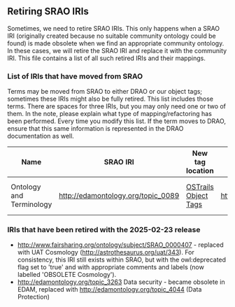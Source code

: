 ## Retiring SRAO IRIs
Sometimes, we need to retire SRAO IRIs. This only happens when a SRAO IRI (originally created because no suitable community ontology could be found) is made obsolete when we find an appropriate community ontology. In these cases, we will retire the SRAO IRI and replace it with the community IRI. This file contains a list of all such retired IRIs and their mappings.

### List of IRIs that have moved from SRAO
Terms may be moved from SRAO to either DRAO or our object tags; sometimes these IRIs might also be fully retired. This list includes those terms. There are spaces for three IRIs, but you may only need one or two of them. In the note, please explain what type of mapping/refactoring has been performed. Every time you modify this list. If the term moves to DRAO, ensure that this same information is represented in the DRAO documentation as well.

Name | SRAO IRI | New tag location | New IRI (if applicable) | Release | Note
----|--------|-------------|-------------|-------------|---
Ontology and Terminology | http://edamontology.org/topic_0089 | [OSTrails Object Tags](https://github.com/OSTrails/digital-object-commons) | https://schema.org/DefinedTermSet | 2025-06-?? | [Integration of object tags within FAIRsharing](https://github.com/FAIRsharing/subject-ontology/issues/88)

### IRIs that have been retired with the 2025-02-23 release
* http://www.fairsharing.org/ontology/subject/SRAO_0000407 - replaced with UAT Cosmology (http://astrothesaurus.org/uat/343). For consistency, this IRI still exists within SRAO, but with the owl:deprecated flag set to 'true' and with appropriate comments and labels (now labelled 'OBSOLETE Cosmology').
* http://edamontology.org/topic_3263 Data security - became obsolete in EDAM, replaced with http://edamontology.org/topic_4044 (Data Protection)
